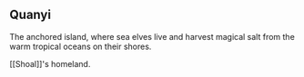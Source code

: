 ## Quanyi

The anchored island, where sea elves live and harvest magical salt from the warm tropical oceans on their shores.

[[Shoal]]'s homeland.
